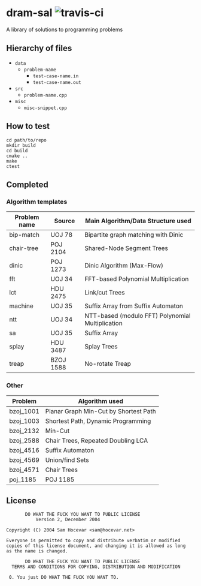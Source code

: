 dram-sal ![travis-ci](https://api.travis-ci.org/dramforever/dram-sal.svg)
========

A library of solutions to programming problems

Hierarchy of files
------------------

- `data`
  - `problem-name`
    - `test-case-name.in`
    - `test-case-name.out`
- `src`
  - `problem-name.cpp`
- `misc`
  - `misc-snippet.cpp`

How to test
-----------

```
cd path/to/repo
mkdir build
cd build
cmake ..
make
ctest
```

Completed
---------

### Algorithm templates

| Problem name | Source | Main Algorithm/Data Structure used |
| ------------ | ------ | ---------------------------------- |
| bip-match | UOJ 78 | Bipartite graph matching with Dinic |
| chair-tree | POJ 2104 | Shared-Node Segment Trees |
| dinic | POJ 1273 | Dinic Algorithm (Max-Flow) |
| fft | UOJ 34 | FFT-based Polynomial Multiplication |
| lct | HDU 2475 | Link/cut Trees |
| machine | UOJ 35 | Suffix Array from Suffix Automaton |
| ntt | UOJ 34 | NTT-based (modulo FFT) Polynomial Multiplication |
| sa | UOJ 35 | Suffix Array |
| splay | HDU 3487 | Splay Trees |
| treap | BZOJ 1588 | No-rotate Treap |

### Other

| Problem | Algorithm used |
| ------- | -------------- |
| bzoj_1001 | Planar Graph Min-Cut by Shortest Path |
| bzoj_1003 | Shortest Path, Dynamic Programming |
| bzoj_2132 | Min-Cut |
| bzoj_2588 | Chair Trees, Repeated Doubling LCA |
| bzoj_4516 | Suffix Automaton |
| bzoj_4569 | Union/find Sets |
| bzoj_4571 | Chair Trees |
| poj_1185 | POJ 1185 | State Compressed Dynamic Programming |

License
-------

	       DO WHAT THE FUCK YOU WANT TO PUBLIC LICENSE
		       Version 2, December 2004

    Copyright (C) 2004 Sam Hocevar <sam@hocevar.net>

    Everyone is permitted to copy and distribute verbatim or modified
    copies of this license document, and changing it is allowed as long
    as the name is changed.

	       DO WHAT THE FUCK YOU WANT TO PUBLIC LICENSE
      TERMS AND CONDITIONS FOR COPYING, DISTRIBUTION AND MODIFICATION

     0. You just DO WHAT THE FUCK YOU WANT TO.
